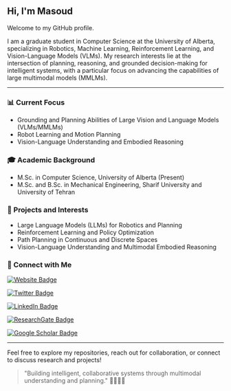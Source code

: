 ## Hi, I'm Masoud

Welcome to my GitHub profile.

I am a graduate student in Computer Science at the University of Alberta, specializing in Robotics, Machine Learning, Reinforcement Learning, and Vision-Language Models (VLMs). My research interests lie at the intersection of planning, reasoning, and grounded decision-making for intelligent systems, with a particular focus on advancing the capabilities of large multimodal models (MMLMs).

---

### 📊 Current Focus
- Grounding and Planning Abilities of Large Vision and Language Models (VLMs/MMLMs)
- Robot Learning and Motion Planning
- Vision-Language Understanding and Embodied Reasoning

### 🎓 Academic Background
- M.Sc. in Computer Science, University of Alberta (Present)
- M.Sc. and B.Sc. in Mechanical Engineering, Sharif University and University of Tehran

### 🚀 Projects and Interests
- Large Language Models (LLMs) for Robotics and Planning
- Reinforcement Learning and Policy Optimization
- Path Planning in Continuous and Discrete Spaces
- Vision-Language Understanding and Multimodal Embodied Reasoning

### 💬 Connect with Me
[![Website Badge](https://img.shields.io/badge/Website-Portfolio-informational?style=flat&logo=google-chrome&logoColor=white&color=0D76A8)](https://sites.google.com/view/masoud-jafaripoor/) 

[![Twitter Badge](https://img.shields.io/badge/Twitter-Profile-informational?style=flat&logo=twitter&logoColor=white&color=1DA1F2)](https://x.com/mjafaripoor110) 

[![LinkedIn Badge](https://img.shields.io/badge/LinkedIn-Profile-informational?style=flat&logo=linkedin&logoColor=white&color=0D76A8)](https://www.linkedin.com/in/masoud-jafaripour/) 

[![ResearchGate Badge](https://img.shields.io/badge/ResearchGate-Profile-informational?style=flat&logo=researchgate&logoColor=white&color=00CCBB)](https://www.researchgate.net/profile/Masoud-Jafaripour-2) 

[![Google Scholar Badge](https://img.shields.io/badge/Google%20Scholar-Profile-informational?style=flat&logo=google-scholar&logoColor=white&color=4285F4)](https://scholar.google.com/citations?hl=en&user=b1sO5xgAAAAJ&view_op=list_works&gmla=AL3_zijVEMnzE6R41dt7g3JjsYILQQzGzA8SbnwKgbMmUHMcIeczJVKO9LiERHhG3Z2Wu6IoIwQwsrE9lK4Hn68A)

---

Feel free to explore my repositories, reach out for collaboration, or connect to discuss research and projects!

> "Building intelligent, collaborative systems through multimodal understanding and planning." 👩‍💻🤖🚀
